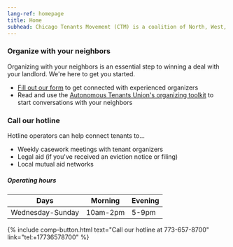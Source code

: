```yaml
---
lang-ref: homepage
title: Home
subhead: Chicago Tenants Movement (CTM) is a coalition of North, West, and South Side [community organizations](organizations). Evictions are immoral. Community stops evictions.
---
```


### Organize with your neighbors 

Organizing with your neighbors is an essential step to winning a deal with your landlord. We're here to get you started.
- [Fill out our form](http://bit.ly/letsorganize) to get connected with experienced organizers
- Read and use the [Autonomous Tenants Union's organizing toolkit](http://bit.ly/tenanttoolkit) to start conversations with your neighbors

### Call our hotline 

Hotline operators can help connect tenants to...
- Weekly casework meetings with tenant organizers
- Legal aid (if you've received an eviction notice or filing)
- Local mutual aid networks

##### Operating hours

| Days             | Morning  | Evening |
|------------------|----------|---------|
| Wednesday-Sunday | 10am-2pm | 5-9pm   |

{% include comp-button.html text="Call our hotline at 773-657-8700" link="tel:+17736578700" %}
